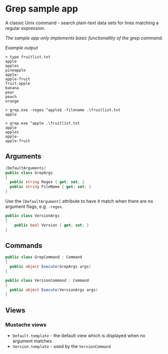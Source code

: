 ﻿# Grep sample app
A classic Unix command - search plain-text data sets for lines matching a regular expression.

*The sample app only implements basic functionallity of the grep command.*

*Example output*
```
> type fruitlist.txt
apple
apples
pineapple
apple-
apple-fruit
fruit-apple
banana
pear
peach
orange

> grep.exe -regex ^apple$ -filename .\fruitlist.txt
apple

> grep.exe ^apple .\fruitlist.txt
apple
apples
apple-
apple-fruit
```

## Arguments
```C#
[DefaultArguments]
public class GrepArgs
{
  public string Regex { get; set; }
  public string FileName { get; set; }
}
```
Use the ```[DefaultArgument]``` attribute to have it match when there are no argument flags, e.g. ```-regex```.

```C#
public class VersionArgs
{
	public bool Version { get; set; }
}
```

## Commands
```C#
public class GrepCommand : Command
{
  public object Execute(GrepArgs args)
{
```
```C#
public class VersionCommand : Command
{
  public object Execute(VersionArgs args)
{
```

## Views
### Mustache views
  * ```Default.template``` - the default view which is displayed when no argument matches
  * ```Version.template``` - used by the ```VersionCommand```
